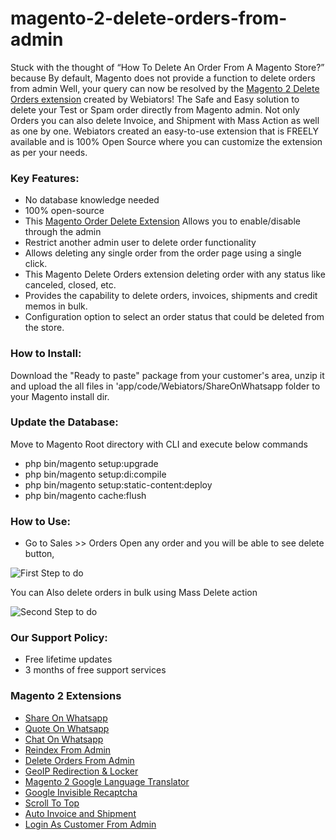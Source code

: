 # magento-2-delete-orders-from-admin
Stuck with the thought of “How To Delete An Order From A Magento Store?” because By default, Magento does not provide a function to delete orders from admin Well, your query can now be resolved by the [Magento 2 Delete Orders extension](https://store.webiators.com/magento-2-extensions/delete-orders-from-admin.html) created by Webiators! The Safe and Easy solution to delete your Test or Spam order directly from Magento admin. Not only Orders you can also delete Invoice, and Shipment with Mass Action as well as one by one. Webiators created an easy-to-use extension that is FREELY available and is 100% Open Source where you can customize the extension as per your needs.
### Key Features:
- No database knowledge needed
- 100% open-source
- This [Magento Order Delete Extension](https://store.webiators.com/magento-2-extensions/delete-orders-from-admin.html) Allows you to enable/disable through the admin
- Restrict another admin user to delete order functionality
- Allows deleting any single order from the order page using a single click.
- This Magento Delete Orders extension deleting order with any status like canceled, closed, etc.
- Provides the capability to delete orders, invoices, shipments and credit memos in bulk.
- Configuration option to select an order status that could be deleted from the store.

### How to Install:
Download the "Ready to paste" package from your customer's area,
unzip it and upload the all files in 'app/code/Webiators/ShareOnWhatsapp folder to your
Magento install dir.
### Update the Database: 
Move to Magento Root directory with CLI and execute below commands
- php bin/magento setup:upgrade
- php bin/magento setup:di:compile
- php bin/magento setup:static-content:deploy
- php bin/magento cache:flush
### How to Use:
- Go to Sales >> Orders
Open any order and you will be able to see delete button,

![First Step to do](https://store.webiators.com/pub/media/catalog/product/cache/db6ad7f6fc2de0f26141b106fca2fb9e/s/c/screenshot_1_2.png)

You can Also delete orders in bulk using Mass Delete action

![Second Step to do](https://store.webiators.com/pub/media/catalog/product/cache/db6ad7f6fc2de0f26141b106fca2fb9e/s/c/screenshot_2_2.png)
### Our Support Policy:
- Free lifetime updates
- 3 months of free support services 
### Magento 2 Extensions
- [Share On Whatsapp](https://store.webiators.com/magento-2-extensions/share-on-whatsapp.html)
- [Quote On Whatsapp](https://store.webiators.com/magento-2-extensions/quote-on-whatsapp.html)
- [Chat On Whatsapp](https://store.webiators.com/magento-2-extensions/chatonwhatsapp.html)
- [Reindex From Admin](https://store.webiators.com/magento-2-extensions/reindex-from-admin.html)
- [Delete Orders From Admin](https://store.webiators.com/magento-2-extensions/delete-orders-from-admin.html)
- [GeoIP Redirection & Locker](https://store.webiators.com/magento-2-extensions/geoip-redirection-locker.html)
- [Magento 2 Google Language Translator](https://store.webiators.com/magento-2-extensions/google-language-translator.html)
- [Google Invisible Recaptcha](https://store.webiators.com/magento-2-extensions/google-invisible-recaptcha.html)
- [Scroll To Top](https://store.webiators.com/magento-2-extensions/scroll-to-top.html)
- [Auto Invoice and Shipment](https://store.webiators.com/magento-2-extensions/auto-invoice-and-shipment.html)
- [Login As Customer From Admin](https://store.webiators.com/magento-2-extensions/login-as-customer-from-admin.html)
